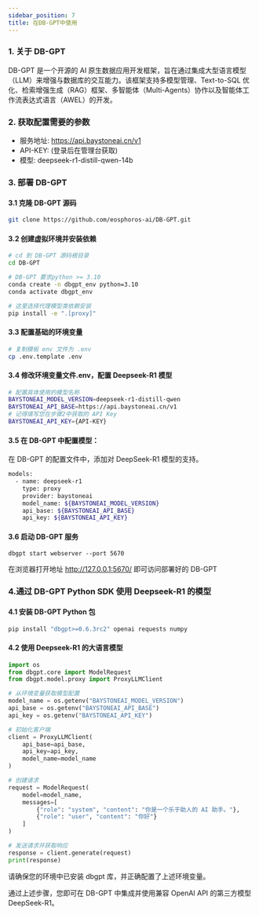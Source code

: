 ```yaml
---
sidebar_position: 7
title: 在DB-GPT中使用 
---
```


### 1. 关于 DB-GPT

DB-GPT 是一个开源的 AI 原生数据应用开发框架，旨在通过集成大型语言模型（LLM）来增强与数据库的交互能力。该框架支持多模型管理、Text-to-SQL 优化、检索增强生成（RAG）框架、多智能体（Multi-Agents）协作以及智能体工作流表达式语言（AWEL）的开发。

### 2. 获取配置需要的参数

- 服务地址: https://api.baystoneai.cn/v1
- API-KEY: (登录后在管理台获取)  
- 模型: deepseek-r1-distill-qwen-14b

### 3. 部署 DB-GPT


#### 3.1 克隆 DB-GPT 源码

```bash
git clone https://github.com/eosphoros-ai/DB-GPT.git
```

#### 3.2 创建虚拟环境并安装依赖

```bash
# cd 到 DB-GPT 源码根目录
cd DB-GPT

# DB-GPT 要求python >= 3.10
conda create -n dbgpt_env python=3.10
conda activate dbgpt_env

# 这里选择代理模型类依赖安装
pip install -e ".[proxy]"

```

#### 3.3 配置基础的环境变量

```bash
# 复制模板 env 文件为 .env
cp .env.template .env
```


#### 3.4 修改环境变量文件.env，配置 Deepseek-R1 模型

```bash
# 配置具体使用的模型名称
BAYSTONEAI_MODEL_VERSION=deepseek-r1-distill-qwen
BAYSTONEAI_API_BASE=https://api.baystoneai.cn/v1
# 记得填写您在步骤2中获取的 API Key
BAYSTONEAI_API_KEY={API-KEY}
```

#### 3.5 在 DB-GPT 中配置模型：
在 DB-GPT 的配置文件中，添加对 DeepSeek-R1 模型的支持。

```bash
models:
  - name: deepseek-r1
    type: proxy
    provider: baystoneai
    model_name: ${BAYSTONEAI_MODEL_VERSION}
    api_base: ${BAYSTONEAI_API_BASE}
    api_key: ${BAYSTONEAI_API_KEY}
```

#### 3.6 启动 DB-GPT 服务

```
dbgpt start webserver --port 5670
```

在浏览器打开地址 http://127.0.0.1:5670/ 即可访问部署好的 DB-GPT


### 4.通过 DB-GPT Python SDK 使用 Deepseek-R1 的模型

#### 4.1 安装 DB-GPT Python 包

```bash
pip install "dbgpt>=0.6.3rc2" openai requests numpy
```
#### 4.2 使用 Deepseek-R1 的大语言模型

```python
import os
from dbgpt.core import ModelRequest
from dbgpt.model.proxy import ProxyLLMClient

# 从环境变量获取模型配置
model_name = os.getenv("BAYSTONEAI_MODEL_VERSION")
api_base = os.getenv("BAYSTONEAI_API_BASE")
api_key = os.getenv("BAYSTONEAI_API_KEY")

# 初始化客户端
client = ProxyLLMClient(
    api_base=api_base,
    api_key=api_key,
    model_name=model_name
)

# 创建请求
request = ModelRequest(
    model=model_name,
    messages=[
        {"role": "system", "content": "你是一个乐于助人的 AI 助手。"},
        {"role": "user", "content": "你好"}
    ]
)

# 发送请求并获取响应
response = client.generate(request)
print(response)

```

请确保您的环境中已安装 dbgpt 库，并正确配置了上述环境变量。

通过上述步骤，您即可在 DB-GPT 中集成并使用兼容 OpenAI API 的第三方模型 DeepSeek-R1。
